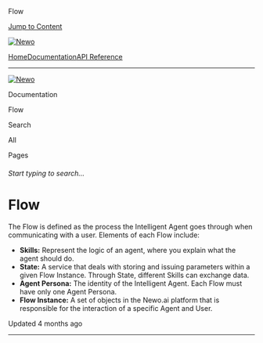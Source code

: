 Flow

[Jump to Content](#content)

[![Newo](https://files.readme.io/895bdeef8322f081f6d0f4507a17e414930dfddfddf1de452f458dc00698ca84-small-svgviewer-png-output_9.png)](/)

[Home](/)[Documentation](index.md)[API Reference](/reference)

* * *

[![Newo](https://files.readme.io/895bdeef8322f081f6d0f4507a17e414930dfddfddf1de452f458dc00698ca84-small-svgviewer-png-output_9.png)](/)

Documentation

Flow

Search

All

Pages

###### Start typing to search…

# Flow

The Flow is defined as the process the Intelligent Agent goes through when communicating with a user. Elements of each Flow include:

*   **Skills:** Represent the logic of an agent, where you explain what the agent should do.
*   **State:** A service that deals with storing and issuing parameters within a given Flow Instance. Through State, different Skills can exchange data.
*   **Agent Persona:** The identity of the Intelligent Agent. Each Flow must have only one Agent Persona.
*   **Flow Instance:** A set of objects in the Newo.ai platform that is responsible for the interaction of a specific Agent and User.

Updated 4 months ago

* * *
